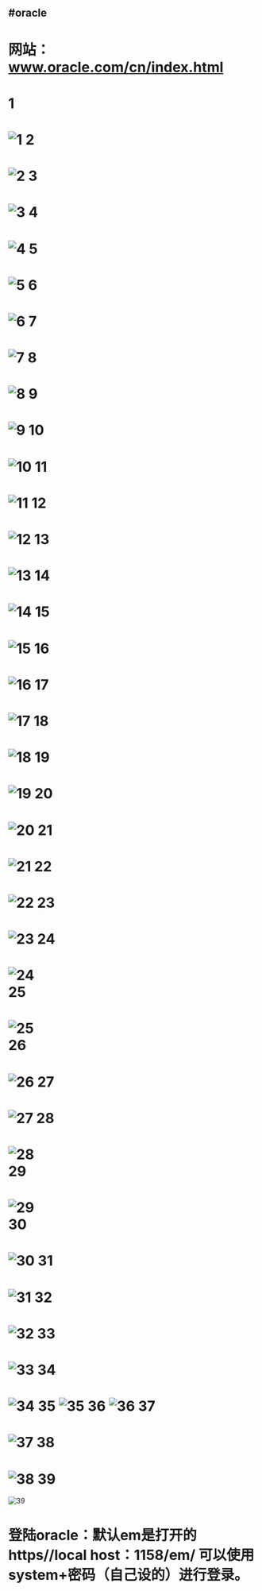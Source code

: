 
#oracle
----
网站：www.oracle.com/cn/index.html
====
1
=
![1](dig/1.png)
2
=
![2](dig/2.png)
3
=
![3](dig/3.png)
4
=
![4](dig/4.png)
5
=
![5](dig/5.png)
6
=
![6](dig/6.png)
7
=
![7](dig/7.png)
8
=
![8](dig/8.png)
9
=
![9](dig/9.png)
10
=
![10](dig/10.png)
11
=
![11](dig/11.png)
12
=
![12](dig/12.png)
13
=
![13](dig/13.png)
14
=
![14](dig/14.png)
15
=
![15](dig/15.png)
16
=
![16](dig/16.png)
17
=
![17](dig/17.png)
18
=
![18](dig/18.png)
19
=
![19](dig/19.png)
20
=
![20](dig/20.png)
21
=
![21](dig/21.png)
22
=
![22](dig/23.png)
23
=
![23](dig/23.png)
24<br>
=
![24](dig/24.png)<br>
25<br>
=
![25](dig/25.png)<br>
26
=
![26](dig/26.png)
27
=
![27](dig/27.png)
28
=
![28](dig/28.png)<br>
29<br>
=
![29](dig/29.png)<br>
30<br>
=
![30](dig/30.png)
31
=
![31](dig/31.png)
32
=
![32](dig/32.png)
33
=
![33](dig/33.png)
34
=
![34](dig/34.png)
35
![35](dig/35.png)
36
![36](dig/36.png)
37
=
![37](dig/37.png)
38
=
![38](dig/38.png)
39
=
![39](dig/39.png)

登陆oracle：默认em是打开的https//local host：1158/em/  可以使用system+密码（自己设的）进行登录。
==